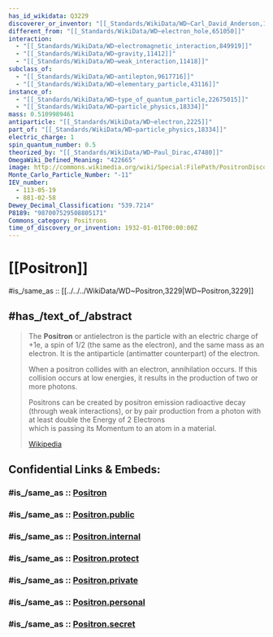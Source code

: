 ```yaml
---
has_id_wikidata: Q3229
discoverer_or_inventor: "[[_Standards/WikiData/WD~Carl_David_Anderson,169366]]"
different_from: "[[_Standards/WikiData/WD~electron_hole,651050]]"
interaction:
  - "[[_Standards/WikiData/WD~electromagnetic_interaction,849919]]"
  - "[[_Standards/WikiData/WD~gravity,11412]]"
  - "[[_Standards/WikiData/WD~weak_interaction,11418]]"
subclass_of:
  - "[[_Standards/WikiData/WD~antilepton,9617716]]"
  - "[[_Standards/WikiData/WD~elementary_particle,43116]]"
instance_of:
  - "[[_Standards/WikiData/WD~type_of_quantum_particle,22675015]]"
  - "[[_Standards/WikiData/WD~particle_physics,18334]]"
mass: 0.5109989461
antiparticle: "[[_Standards/WikiData/WD~electron,2225]]"
part_of: "[[_Standards/WikiData/WD~particle_physics,18334]]"
electric_charge: 1
spin_quantum_number: 0.5
theorized_by: "[[_Standards/WikiData/WD~Paul_Dirac,47480]]"
OmegaWiki_Defined_Meaning: "422665"
image: http://commons.wikimedia.org/wiki/Special:FilePath/PositronDiscovery.jpg
Monte_Carlo_Particle_Number: "-11"
IEV_number:
  - 113-05-19
  - 881-02-58
Dewey_Decimal_Classification: "539.7214"
P8189: "987007529508805171"
Commons_category: Positrons
time_of_discovery_or_invention: 1932-01-01T00:00:00Z
---
```


# [[Positron]] 

#is_/same_as :: [[../../../WikiData/WD~Positron,3229|WD~Positron,3229]] 

## #has_/text_of_/abstract 

> The **Positron** or antielectron is the particle with an electric charge of +1e, 
> a spin of 1/2 (the same as the electron), and the same mass as an electron. 
> It is the antiparticle (antimatter counterpart) of the electron. 
> 
> When a positron collides with an electron, annihilation occurs. 
> If this collision occurs at low energies, it results in the production of two or more photons.
>
> Positrons can be created by positron emission radioactive decay (through weak interactions), 
> or by pair production from a photon with at least double the Energy of 2 Electrons  
> which is passing its Momentum to an atom in a material.
>
> [Wikipedia](https://en.wikipedia.org/wiki/Positron) 


## Confidential Links & Embeds: 

### #is_/same_as :: [Positron](/_Standards/Science/Physics/Antimatter/Positron.md) 

### #is_/same_as :: [Positron.public](/_public/Science/Physics/Antimatter/Positron.public.md) 

### #is_/same_as :: [Positron.internal](/_internal/Science/Physics/Antimatter/Positron.internal.md) 

### #is_/same_as :: [Positron.protect](/_protect/Science/Physics/Antimatter/Positron.protect.md) 

### #is_/same_as :: [Positron.private](/_private/Science/Physics/Antimatter/Positron.private.md) 

### #is_/same_as :: [Positron.personal](/_personal/Science/Physics/Antimatter/Positron.personal.md) 

### #is_/same_as :: [Positron.secret](/_secret/Science/Physics/Antimatter/Positron.secret.md)

